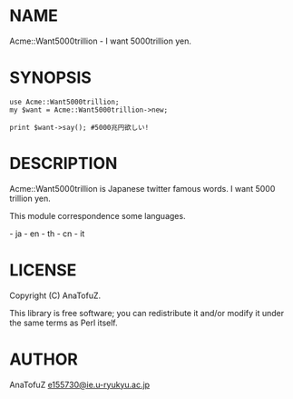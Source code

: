 # NAME

Acme::Want5000trillion - I want 5000trillion yen.

# SYNOPSIS

    use Acme::Want5000trillion;
    my $want = Acme::Want5000trillion->new;

    print $want->say(); #5000兆円欲しい!

# DESCRIPTION

Acme::Want5000trillion is Japanese twitter famous words.
I want 5000 trillion yen.

This module correspondence some languages.

\- ja 
\- en
\- th
\- cn
\- it 

# LICENSE

Copyright (C) AnaTofuZ.

This library is free software; you can redistribute it and/or modify
it under the same terms as Perl itself.

# AUTHOR

AnaTofuZ <e155730@ie.u-ryukyu.ac.jp>
